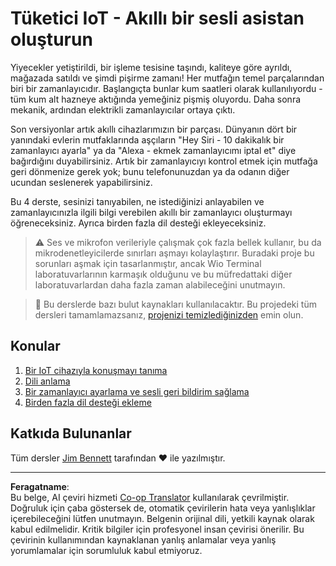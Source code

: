<!--
CO_OP_TRANSLATOR_METADATA:
{
  "original_hash": "5de7dc1e2ddc402d415473bb795568d4",
  "translation_date": "2025-08-28T02:52:11+00:00",
  "source_file": "6-consumer/README.md",
  "language_code": "tr"
}
-->
# Tüketici IoT - Akıllı bir sesli asistan oluşturun

Yiyecekler yetiştirildi, bir işleme tesisine taşındı, kaliteye göre ayrıldı, mağazada satıldı ve şimdi pişirme zamanı! Her mutfağın temel parçalarından biri bir zamanlayıcıdır. Başlangıçta bunlar kum saatleri olarak kullanılıyordu - tüm kum alt hazneye aktığında yemeğiniz pişmiş oluyordu. Daha sonra mekanik, ardından elektrikli zamanlayıcılar ortaya çıktı.

Son versiyonlar artık akıllı cihazlarımızın bir parçası. Dünyanın dört bir yanındaki evlerin mutfaklarında aşçıların "Hey Siri - 10 dakikalık bir zamanlayıcı ayarla" ya da "Alexa - ekmek zamanlayıcımı iptal et" diye bağırdığını duyabilirsiniz. Artık bir zamanlayıcıyı kontrol etmek için mutfağa geri dönmenize gerek yok; bunu telefonunuzdan ya da odanın diğer ucundan seslenerek yapabilirsiniz.

Bu 4 derste, sesinizi tanıyabilen, ne istediğinizi anlayabilen ve zamanlayıcınızla ilgili bilgi verebilen akıllı bir zamanlayıcı oluşturmayı öğreneceksiniz. Ayrıca birden fazla dil desteği ekleyeceksiniz.

> ⚠️ Ses ve mikrofon verileriyle çalışmak çok fazla bellek kullanır, bu da mikrodenetleyicilerde sınırları aşmayı kolaylaştırır. Buradaki proje bu sorunları aşmak için tasarlanmıştır, ancak Wio Terminal laboratuvarlarının karmaşık olduğunu ve bu müfredattaki diğer laboratuvarlardan daha fazla zaman alabileceğini unutmayın.

> 💁 Bu derslerde bazı bulut kaynakları kullanılacaktır. Bu projedeki tüm dersleri tamamlamazsanız, [projenizi temizlediğinizden](../clean-up.md) emin olun.

## Konular

1. [Bir IoT cihazıyla konuşmayı tanıma](./lessons/1-speech-recognition/README.md)
1. [Dili anlama](./lessons/2-language-understanding/README.md)
1. [Bir zamanlayıcı ayarlama ve sesli geri bildirim sağlama](./lessons/3-spoken-feedback/README.md)
1. [Birden fazla dil desteği ekleme](./lessons/4-multiple-language-support/README.md)

## Katkıda Bulunanlar

Tüm dersler [Jim Bennett](https://GitHub.com/JimBobBennett) tarafından ♥️ ile yazılmıştır.

---

**Feragatname**:  
Bu belge, AI çeviri hizmeti [Co-op Translator](https://github.com/Azure/co-op-translator) kullanılarak çevrilmiştir. Doğruluk için çaba göstersek de, otomatik çevirilerin hata veya yanlışlıklar içerebileceğini lütfen unutmayın. Belgenin orijinal dili, yetkili kaynak olarak kabul edilmelidir. Kritik bilgiler için profesyonel insan çevirisi önerilir. Bu çevirinin kullanımından kaynaklanan yanlış anlamalar veya yanlış yorumlamalar için sorumluluk kabul etmiyoruz.